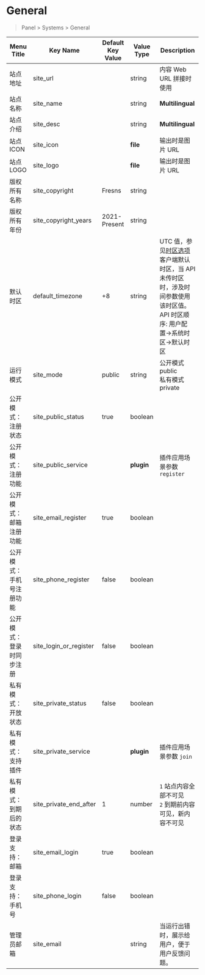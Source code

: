 # General

> Panel > Systems > General

| Menu Title | Key Name | Default Key Value | Value Type | Description |
| --- | --- | --- | --- | --- |
| 站点地址 | site_url |  | string | 内容 Web URL 拼接时使用 |
| 站点名称 | site_name |  | string | **Multilingual** |
| 站点介绍 | site_desc |  | string | **Multilingual** |
| 站点 ICON | site_icon |  | **file** | 输出时是图片 URL |
| 站点 LOGO | site_logo |  | **file** | 输出时是图片 URL |
| 版权所有名称 | site_copyright | Fresns | string |  |
| 版权所有年份 | site_copyright_years | 2021-Present | string |  |
| 默认时区 | default_timezone | +8 | string | UTC 值，参见[时区选项](../dictionary/timezone.md)<br>客户端默认时区，当 API 未传时区时，涉及时间参数使用该时区值。<br>API 时区顺序: 用户配置->系统时区->默认时区 |
| 运行模式 | site_mode | public | string | 公开模式 public<br>私有模式 private |
| 公开模式：注册状态 | site_public_status | true | boolean |  |
| 公开模式：注册功能 | site_public_service |  | **plugin** | 插件应用场景参数 `register` |
| 公开模式：邮箱注册功能 | site_email_register | true | boolean |  |
| 公开模式：手机号注册功能 | site_phone_register | false | boolean |  |
| 公开模式：登录时同步注册 | site_login_or_register | false | boolean |  |
| 私有模式：开放状态 | site_private_status | false | boolean |  |
| 私有模式：支持插件 | site_private_service |  | **plugin** | 插件应用场景参数 `join` |
| 私有模式：到期后的状态 | site_private_end_after | 1 | number | `1` 站点内容全部不可见<br>`2` 到期前内容可见，新内容不可见 |
| 登录支持：邮箱 | site_email_login | true | boolean |  |
| 登录支持：手机号 | site_phone_login | false | boolean |  |
| 管理员邮箱 | site_email |  | string | 当运行出错时，展示给用户，便于用户反馈问题。 |